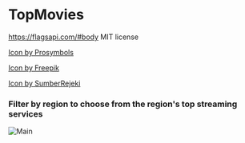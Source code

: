 # TopMovies

https://flagsapi.com/#body
MIT license

<a href="https://www.freepik.com/icon/video-player_777242#fromView=search&term=movie&page=1&position=8">Icon by Prosymbols</a>

<a href="https://www.freepik.com/icon/mystery_6836858#fromView=search&term=empty&page=1&position=14">Icon by Freepik</a>

<a href="https://www.freepik.com/icon/clapperboard_4240234#fromView=resource_detail&position=20">Icon by SumberRejeki</a>

### Filter by region to choose from the region's top streaming services
![Main](/gif/region.gif)
